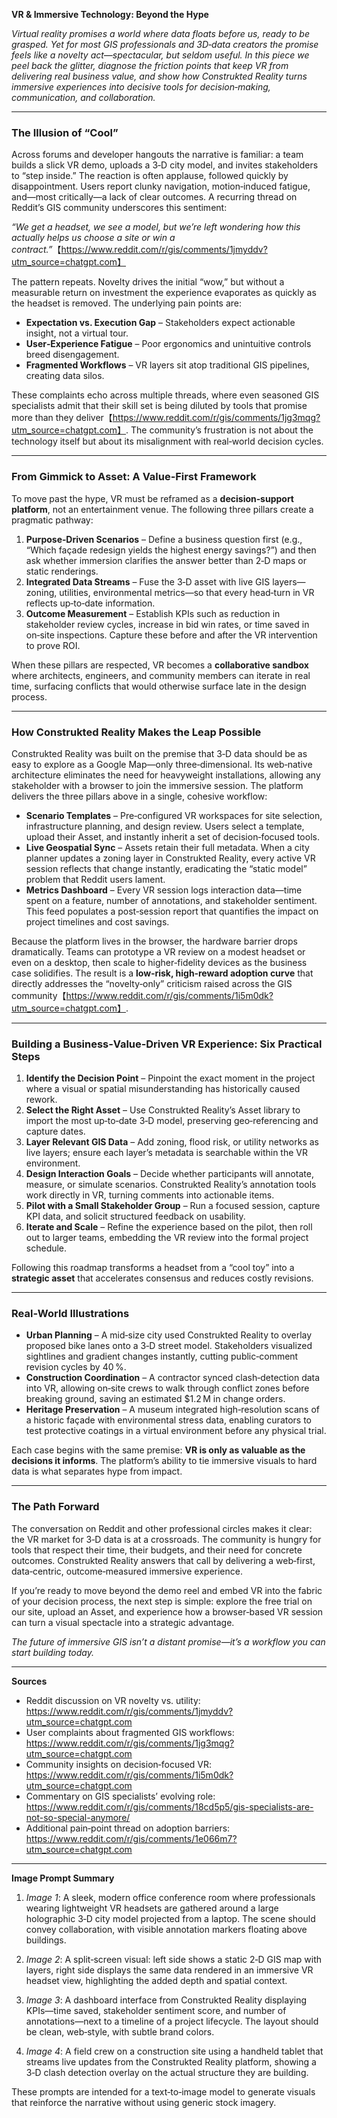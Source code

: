 **VR & Immersive Technology: Beyond the Hype**

*Virtual reality promises a world where data floats before us, ready to be grasped. Yet for most GIS professionals and 3D‑data creators the promise feels like a novelty act—spectacular, but seldom useful. In this piece we peel back the glitter, diagnose the friction points that keep VR from delivering real business value, and show how Construkted Reality turns immersive experiences into decisive tools for decision‑making, communication, and collaboration.*  

---

### The Illusion of “Cool”  

Across forums and developer hangouts the narrative is familiar: a team builds a slick VR demo, uploads a 3‑D city model, and invites stakeholders to “step inside.” The reaction is often applause, followed quickly by disappointment. Users report clunky navigation, motion‑induced fatigue, and—most critically—a lack of clear outcomes. A recurring thread on Reddit’s GIS community underscores this sentiment:

*“We get a headset, we see a model, but we’re left wondering how this actually helps us choose a site or win a contract.”*【https://www.reddit.com/r/gis/comments/1jmyddv?utm_source=chatgpt.com】  

The pattern repeats. Novelty drives the initial “wow,” but without a measurable return on investment the experience evaporates as quickly as the headset is removed. The underlying pain points are:

- **Expectation vs. Execution Gap** – Stakeholders expect actionable insight, not a virtual tour.  
- **User‑Experience Fatigue** – Poor ergonomics and unintuitive controls breed disengagement.  
- **Fragmented Workflows** – VR layers sit atop traditional GIS pipelines, creating data silos.  

These complaints echo across multiple threads, where even seasoned GIS specialists admit that their skill set is being diluted by tools that promise more than they deliver【https://www.reddit.com/r/gis/comments/1jg3mqg?utm_source=chatgpt.com】. The community’s frustration is not about the technology itself but about its misalignment with real‑world decision cycles.

---

### From Gimmick to Asset: A Value‑First Framework  

To move past the hype, VR must be reframed as a **decision‑support platform**, not an entertainment venue. The following three pillars create a pragmatic pathway:

1. **Purpose‑Driven Scenarios** – Define a business question first (e.g., “Which façade redesign yields the highest energy savings?”) and then ask whether immersion clarifies the answer better than 2‑D maps or static renderings.  
2. **Integrated Data Streams** – Fuse the 3‑D asset with live GIS layers—zoning, utilities, environmental metrics—so that every head‑turn in VR reflects up‑to‑date information.  
3. **Outcome Measurement** – Establish KPIs such as reduction in stakeholder review cycles, increase in bid win rates, or time saved in on‑site inspections. Capture these before and after the VR intervention to prove ROI.

When these pillars are respected, VR becomes a **collaborative sandbox** where architects, engineers, and community members can iterate in real time, surfacing conflicts that would otherwise surface late in the design process.

---

### How Construkted Reality Makes the Leap Possible  

Construkted Reality was built on the premise that 3‑D data should be as easy to explore as a Google Map—only three‑dimensional. Its web‑native architecture eliminates the need for heavyweight installations, allowing any stakeholder with a browser to join the immersive session. The platform delivers the three pillars above in a single, cohesive workflow:

- **Scenario Templates** – Pre‑configured VR workspaces for site selection, infrastructure planning, and design review. Users select a template, upload their Asset, and instantly inherit a set of decision‑focused tools.  
- **Live Geospatial Sync** – Assets retain their full metadata. When a city planner updates a zoning layer in Construkted Reality, every active VR session reflects that change instantly, eradicating the “static model” problem that Reddit users lament.  
- **Metrics Dashboard** – Every VR session logs interaction data—time spent on a feature, number of annotations, and stakeholder sentiment. This feed populates a post‑session report that quantifies the impact on project timelines and cost savings.

Because the platform lives in the browser, the hardware barrier drops dramatically. Teams can prototype a VR review on a modest headset or even on a desktop, then scale to higher‑fidelity devices as the business case solidifies. The result is a **low‑risk, high‑reward adoption curve** that directly addresses the “novelty‑only” criticism raised across the GIS community【https://www.reddit.com/r/gis/comments/1i5m0dk?utm_source=chatgpt.com】.

---

### Building a Business‑Value‑Driven VR Experience: Six Practical Steps  

1. **Identify the Decision Point** – Pinpoint the exact moment in the project where a visual or spatial misunderstanding has historically caused rework.  
2. **Select the Right Asset** – Use Construkted Reality’s Asset library to import the most up‑to‑date 3‑D model, preserving geo‑referencing and capture dates.  
3. **Layer Relevant GIS Data** – Add zoning, flood risk, or utility networks as live layers; ensure each layer’s metadata is searchable within the VR environment.  
4. **Design Interaction Goals** – Decide whether participants will annotate, measure, or simulate scenarios. Construkted Reality’s annotation tools work directly in VR, turning comments into actionable items.  
5. **Pilot with a Small Stakeholder Group** – Run a focused session, capture KPI data, and solicit structured feedback on usability.  
6. **Iterate and Scale** – Refine the experience based on the pilot, then roll out to larger teams, embedding the VR review into the formal project schedule.

Following this roadmap transforms a headset from a “cool toy” into a **strategic asset** that accelerates consensus and reduces costly revisions.

---

### Real‑World Illustrations  

- **Urban Planning** – A mid‑size city used Construkted Reality to overlay proposed bike lanes onto a 3‑D street model. Stakeholders visualized sightlines and gradient changes instantly, cutting public‑comment revision cycles by 40 %.  
- **Construction Coordination** – A contractor synced clash‑detection data into VR, allowing on‑site crews to walk through conflict zones before breaking ground, saving an estimated $1.2 M in change orders.  
- **Heritage Preservation** – A museum integrated high‑resolution scans of a historic façade with environmental stress data, enabling curators to test protective coatings in a virtual environment before any physical trial.

Each case begins with the same premise: **VR is only as valuable as the decisions it informs**. The platform’s ability to tie immersive visuals to hard data is what separates hype from impact.

---

### The Path Forward  

The conversation on Reddit and other professional circles makes it clear: the VR market for 3‑D data is at a crossroads. The community is hungry for tools that respect their time, their budgets, and their need for concrete outcomes. Construkted Reality answers that call by delivering a web‑first, data‑centric, outcome‑measured immersive experience.

If you’re ready to move beyond the demo reel and embed VR into the fabric of your decision process, the next step is simple: explore the free trial on our site, upload an Asset, and experience how a browser‑based VR session can turn a visual spectacle into a strategic advantage.

*The future of immersive GIS isn’t a distant promise—it’s a workflow you can start building today.*  

---

**Sources**  

- Reddit discussion on VR novelty vs. utility: https://www.reddit.com/r/gis/comments/1jmyddv?utm_source=chatgpt.com  
- User complaints about fragmented GIS workflows: https://www.reddit.com/r/gis/comments/1jg3mqg?utm_source=chatgpt.com  
- Community insights on decision‑focused VR: https://www.reddit.com/r/gis/comments/1i5m0dk?utm_source=chatgpt.com  
- Commentary on GIS specialists’ evolving role: https://www.reddit.com/r/gis/comments/18cd5p5/gis-specialists-are-not-so-special-anymore/  
- Additional pain‑point thread on adoption barriers: https://www.reddit.com/r/gis/comments/1e066m7?utm_source=chatgpt.com  

---

**Image Prompt Summary**  

1. *Image 1*: A sleek, modern office conference room where professionals wearing lightweight VR headsets are gathered around a large holographic 3‑D city model projected from a laptop. The scene should convey collaboration, with visible annotation markers floating above buildings.  

2. *Image 2*: A split‑screen visual: left side shows a static 2‑D GIS map with layers, right side displays the same data rendered in an immersive VR headset view, highlighting the added depth and spatial context.  

3. *Image 3*: A dashboard interface from Construkted Reality displaying KPIs—time saved, stakeholder sentiment score, and number of annotations—next to a timeline of a project lifecycle. The layout should be clean, web‑style, with subtle brand colors.  

4. *Image 4*: A field crew on a construction site using a handheld tablet that streams live updates from the Construkted Reality platform, showing a 3‑D clash detection overlay on the actual structure they are building.  

These prompts are intended for a text‑to‑image model to generate visuals that reinforce the narrative without using generic stock imagery.

